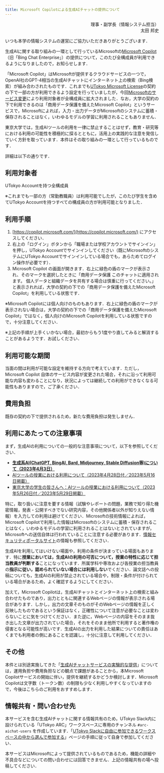 ```yaml
---
title: Microsoft Copilotによる生成AIチャットの提供について
---
```


<div style="text-align: right;">
<div>理事・副学長（情報システム担当）</div>
<div>太田 邦史</div>
</div>

いつも本学の情報システムの運営にご協力いただきありがとうございます．

生成AIに関する取り組みの一環として行っているMicrosoftの[Microsoft Copilot](https://www.microsoft.com/ja-jp/bing/chat/enterprise/)（旧「Bing Chat Enterprise」）の提供について，このたび全構成員が利用できるようになりましたので，お知らせします．

「Microsoft Copilot」はMicrosoftが提供するクラウドサービスの一つで，OpenAI社のGPT-4相当の生成AIチャットにインターネット上の検索（Bing検索）が組み合わされたものです．これまでも[UTokyo Microsoft License](/microsoft/)の契約の下で一部の方が利用できるよう設定を行っていましたが，今回[Microsoftのサービス変更](https://news.microsoft.com/ja-jp/features/231219-expanding-microsoft-copilot-access-in-education/)により利用対象者が全構成員に拡大されました．なお，大学の契約の下で利用できるのは「商用データ保護を備えたMicrosoft Copilot」というサービスで，Microsoftによれば，入力・出力データがMicrosoftのシステムに蓄積・保存されることはなく，いわゆるモデルの学習に利用されることもありません．

東京大学では，生成AIツールの利用を一律に禁止することはせず，教育・研究等における利用の可能性を積極的に探るとともに，活用上の実践的な注意を発信していく方針を取っています．本件はその取り組みの一環として行っているものです．

詳細は以下の通りです．

## 利用対象者

UTokyo Accountを持つ全構成員

※これまでも一部の方（常勤教職員）は利用可能でしたが，このたび学生を含めてUTokyo Accountを持つすべての構成員の方が利用可能となりました．

## 利用手順

1. [https://copilot.microsoft.com/](https://copilot.microsoft.com/) にアクセスしてください．
1. 右上の「ログイン」ボタンから「職場または学校アカウントでサインイン」を押し，UTokyo Accountでサインインしてください（既にMicrosoftのシステムにUTokyo Accountでサインインしている場合でも，あらためてログイン操作が必要です）．
1. Microsoft Copilot の画面が開きます．右上に緑色の盾のマークが表示され、そのマークを選択したときに「商用データ保護 このチャットに適用されます。 個人データと組織データを共有する場合は慎重に行ってください。」と表示されれば，大学の契約の下での「商用データ保護を備えたMicrosoft Copilot」を利用している状態です．

※Microsoft Copilotには個人向けのものもあります．右上に緑色の盾のマークが表示されない場合は，大学の契約の下での「商用データ保護を備えたMicrosoft Copilot」ではなく，個人向けのMicrosoft Copilotを利用している状態ですので，十分注意してください．

※上記の手順が上手くいかない場合，最初からもう1度やり直してみると解消することがあるようです．お試しください．

## 利用可能な期間

当面の間は利用が可能な設定を維持する方向で考えています．ただし，Microsoft Copilot 自体のサービス内容が変更された場合，それに沿って利用可能な内容も変わることになり，状況によっては継続しての利用ができなくなる可能性もありますので，ご了承ください．

## 費用負担

既存の契約の下で提供されるため，新たな費用負担は発生しません．

## 利用にあたっての注意事項

まず，生成AIの利用についての一般的な注意事項について，以下を参照してください．

- **[生成系AI(ChatGPT, BingAI, Bard, Midjourney, Stable Diffusion等)について（2023年4月3日）](/docs/20230403-generative-ai)**
- [AIツールの授業における利用について（2023年4月28日付／2023年5月16日掲載）](/docs/ai-tools-in-classes)
- [東京大学の学生の皆さんへ：AIツールの授業における利用について（2023年5月26日付／2023年5月29日掲載）](/docs/ai-tools-in-classes-students)


特に，取り扱いに注意を要する情報（試験やレポートの問題，業務で知り得た機密情報，発表・公開すべきでない研究内容，その他関係者以外が知りえない情報）を入力しての利用は避けてください．Microsoftの技術情報によれば，Microsoft Copilotで利用した情報はMicrosoftのシステムに蓄積・保存されることはなく，いわゆるモデルの学習に利用されることはないとされていますが，Microsoftへの送信自体は行われていることに注意する必要があります．[情報セキュリティポータルサイト](https://univtokyo.sharepoint.com/sites/Security/)の情報も参照してください．

生成AIを利用してはいけない場面や，利用の条件が決まっている場面もあります．特に**授業においては，生成AIの利用の可否について，授業の特性に応じて担当教員が判断する**ことになっています．所属学科や専攻および各授業の担当教員の**指示に従い，認められていない場合には利用しない**でください．論文誌への投稿についても，生成AIの利用が禁止されている場合や，制限・条件が付けられている場合があるため，よく確認するようにしてください．

加えて，Microsoft Copilotは，生成AIチャットとインターネット上の検索と組み合わせたものであり，出力とともに関連するWebページの情報が表示される場合があります．しかし，出力の文章そのものがそのWebページの情報を正しく反映したものであるという保証はなく，正確性について注意が必要なことは変わらないことに気をつけてください．また逆に，Webページの内容をそのまま抜き出した文章が出力されていた場合，それをそのまま他所で利用すると著作権の侵害となる可能性が高いです．生成AIの出力を利用した結果についての責任はあくまでも利用者の側にあることを認識し，十分に注意して利用してください．

## その他

本件とは別途実施してきた「[生成AIチャットサービスの実験的な提供](/notice/2023/10-aichat)」については，運用負担や費用負担などの観点で課題があることから，本Microsoft Copilotサービスの開始に伴い，提供を継続するかどうか検討します．Microsoft Copilotは文字数（トークン数）の制限も少なく利用しやすくなっていますので，今後はこちらのご利用をおすすめします．

## 情報共有・問い合わせ先

本サービスを含む生成AIチャットに関する情報共有のため，UTokyo Slack内に設けられている「UTokyo ARC」ワークスペースに専用のチャンネル `#arc-aichat-users` を作成しています．「[UTokyo Slackに自由に参加できるワークスペースの中から選んで参加する](/slack/join)」ページの手順に従って自身で参加してください．

本サービスはMicrosoftによって提供されているものであるため，機能の詳細や不具合などについての問い合わせには回答できません．上記の情報共有の場へ投稿してください．
